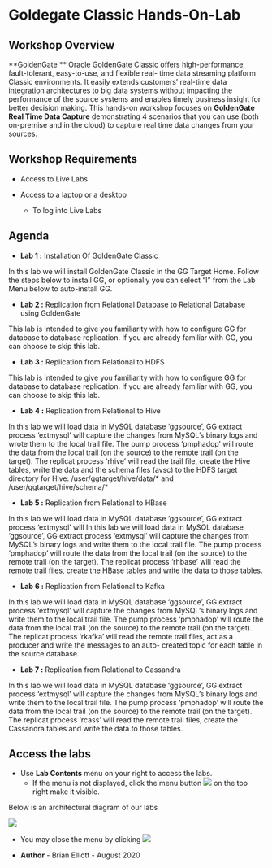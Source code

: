 # Goldegate Classic Hands-On-Lab  #

## Workshop Overview ##

**GoldenGate ** Oracle GoldenGate Classic offers high-performance, fault-tolerant, easy-to-use, and flexible real- time data streaming platform Classic environments. It easily extends customers’ real-time data integration architectures to big data systems without impacting the performance of the source systems and enables timely business insight for better decision making. This hands-on workshop focuses on **GoldenGate Real Time Data Capture** demonstrating 4 scenarios that you can use (both on-premise and in the cloud) to capture real time data changes from your sources.

## Workshop Requirements

- Access to Live Labs
  
- Access to a laptop or a desktop
    - To log into Live Labs

## Agenda

- **Lab 1 :** Installation Of GoldenGate Classic

In this lab we will install GoldenGate Classic in the GG Target Home. Follow the steps below to install GG, or optionally you can select “I” from the Lab Menu below to auto-install GG.

- **Lab 2 :** Replication from Relational Database to Relational Database using GoldenGate

This lab is intended to give you familiarity with how to configure GG for database to database replication. If you are already familiar with GG, you can choose to skip this lab.

- **Lab 3 :** Replication from Relational to HDFS

This lab is intended to give you familiarity with how to configure GG for database to database replication. If you are already familiar with GG, you can choose to skip this lab.

- **Lab 4 :** Replication from Relational to Hive

In this lab we will load data in MySQL database ‘ggsource’, GG extract process ‘extmysql’ will capture the changes from MySQL’s binary logs and wrote them to the local trail file. The pump process ‘pmphadop’ will route the data from the local trail (on the source) to the remote trail (on the target). The replicat
process ‘rhive’ will read the trail file, create the Hive tables, write the data and the schema files (avsc) to the HDFS target directory for Hive: /user/ggtarget/hive/data/* and /user/ggtarget/hive/schema/*

- **Lab 5 :** Replication from Relational to HBase

In this lab we will load data in MySQL database ‘ggsource’, GG extract process ‘extmysql’ will In this lab we will load data in MySQL database ‘ggsource’, GG extract process ‘extmysql’ will capture the changes from MySQL’s binary logs and write them to the local trail file. The pump process ‘pmphadop’ will route the data from the local trail (on the source) to the remote trail (on the target). The replicat
process ‘rhbase’ will read the remote trail files, create the HBase tables and write the data to those tables.

- **Lab 6 :** Replication from Relational to Kafka

In this lab we will load data in MySQL database ‘ggsource’, GG extract process ‘extmysql’ will capture the changes from MySQL’s binary logs and write them to the local trail file. The pump process ‘pmphadop’ will route the data from the local trail (on the source) to the remote trail (on the target). The replicat
process ‘rkafka’ will read the remote trail files, act as a producer and write the messages to an auto- created topic for each table in the source database.

- **Lab 7 :** Replication from Relational to Cassandra

In this lab we will load data in MySQL database ‘ggsource’, GG extract process ‘extmysql’ will capture the changes from MySQL’s binary logs and write them to the local trail file. The pump process ‘pmphadop’ will route the data from the local trail (on the source) to the remote trail (on the target). The replicat
process ‘rcass’ will read the remote trail files, create the Cassandra tables and write the data to those tables.

## Access the labs

- Use **Lab Contents** menu on your right to access the labs.
    - If the menu is not displayed, click the menu button ![](./images/menu-button.png) on the top right  make it visible.

Below is an architectural diagram of our labs

![](./images/image110_1.png)

- You may close the menu by clicking ![](./images/menu-close.png "")

- **Author** - Brian Elliott - August 2020